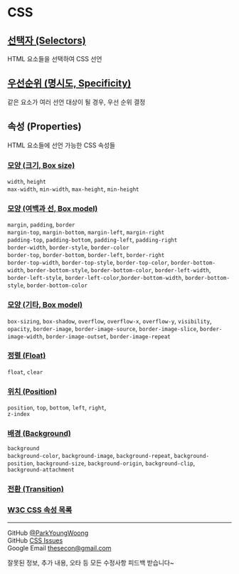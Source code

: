 # CSS

## [선택자 (Selectors)](https://github.com/ParkYoungWoong/CSS/blob/master/css_selectors.md)

HTML 요소들을 선택하여 CSS 선언

## [우선순위 (명시도, Specificity)](https://github.com/ParkYoungWoong/CSS/blob/master/css_specificity.md)

같은 요소가 여러 선언 대상이 될 경우, 우선 순위 결정

## 속성 (Properties)

HTML 요소들에 선언 가능한 CSS 속성들

### [모양 (크기, Box size)](https://github.com/ParkYoungWoong/CSS/blob/master/properties/box_model_size.md)

`width`, `height`  
`max-width`, `min-width`, `max-height`, `min-height`

### [모양 (여백과 선, Box model)](https://github.com/ParkYoungWoong/CSS/blob/master/properties/box_model_space.md)

`margin`, `padding`, `border`  
`margin-top`, `margin-bottom`, `margin-left`, `margin-right`  
`padding-top`, `padding-bottom`, `padding-left`, `padding-right`  
`border-width`, `border-style`, `border-color`  
`border-top`, `border-bottom`, `border-left`, `border-right`  
`border-top-width`, `border-top-style`, `border-top-color`, `border-bottom-width`, `border-bottom-style`, `border-bottom-color`, `border-left-width`, `border-left-style`, `border-left-color`,`border-bottom-width`, `border-bottom-style`, `border-bottom-color`

### [모양 (기타, Box model)](https://github.com/ParkYoungWoong/CSS/blob/master/properties/box_model_etc.md)

`box-sizing`, `box-shadow`, `overflow`, `overflow-x`, `overflow-y`, `visibility`, `opacity`, `border-image`, `border-image-source`, `border-image-slice`, `border-image-width`, `border-image-outset`, `border-image-repeat`

### [정렬 (Float)](https://github.com/ParkYoungWoong/CSS/blob/master/properties/float.md)

`float`, `clear`

### [위치 (Position)](https://github.com/ParkYoungWoong/CSS/blob/master/properties/position.md)

`position`, `top`, `bottom`, `left`, `right`,  
`z-index`

### [배경 (Background)](https://github.com/ParkYoungWoong/CSS/blob/master/properties/background.md)

`background`  
`background-color`, `background-image`, `background-repeat`, `background-position`, `background-size`, `background-origin`, `background-clip`, `background-attachment`

### [전환 (Transition)](https://github.com/ParkYoungWoong/CSS/blob/master/properties/transition.md)

### [W3C CSS 속성 목록](https://www.w3.org/Style/CSS/all-properties.en.html)

---

GitHub [@ParkYoungWoong](https://github.com/ParkYoungWoong)  
GitHub [CSS Issues](https://github.com/ParkYoungWoong/CSS/issues/new)  
Google Email [thesecon@gmail.com](mail.google.com)

잘못된 정보, 추가 내용, 오타 등 모든 수정사항 피드백 받습니다~
